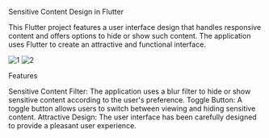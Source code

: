 Sensitive Content Design in Flutter

This Flutter project features a user interface design that handles responsive content and offers options to hide or show such content. The application uses Flutter to create an attractive and functional interface.

![1](https://github.com/Maliud/sensetive-content/assets/72108306/9f99b6e9-01a7-41a6-9c96-ec70dbff839e)  ![2](https://github.com/Maliud/sensetive-content/assets/72108306/d984f49c-3837-4713-a443-0e735676393e)



Features

Sensitive Content Filter: The application uses a blur filter to hide or show sensitive content according to the user's preference.
Toggle Button: A toggle button allows users to switch between viewing and hiding sensitive content.
Attractive Design: The user interface has been carefully designed to provide a pleasant user experience.
